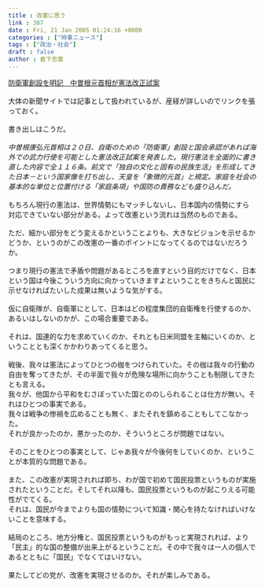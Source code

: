 ```yaml
---
title : 改憲に思う
link : 387
date : Fri, 21 Jan 2005 01:24:16 +0000
categories : ["時事ニュース"]
tags : ["政治・社会"]
draft : false
author : 倉下忠憲
---
```


<A HREF="http://www.sankei.co.jp/news/050120/sei091.htm" TARGET="_blank">防衛軍創設を明記　中曽根元首相が憲法改正試案</A><BR><BR>大体の新聞サイトでは記事として扱われているが、産経が詳しいのでリンクを張っておく。<BR><BR>書き出しはこうだ。<BR><BR><I>中曽根康弘元首相は２０日、自衛のための「防衛軍」創設と国会承認があれば海外での武力行使を可能とした憲法改正試案を発表した。現行憲法を全面的に書き直した内容で全１１６条。前文で「独自の文化と固有の民族生活」を形成してきた日本－という国家像を打ち出し、天皇を「象徴的元首」と規定。家庭を社会の基本的な単位と位置付ける「家庭条項」や国防の責務なども盛り込んだ。</I><BR><BR>もちろん現行の憲法は、世界情勢にもマッチしないし、日本国内の情勢にすら対応できていない部分がある。よって改憲という流れは当然のものである。<BR><BR>ただ、細かい部分をどう変えるかということよりも、大きなビジョンを示せるかどうか、というのがこの改憲の一番のポイントになってくるのではないだろうか。<BR><BR>つまり現行の憲法で矛盾や問題があるところを直すという目的だけでなく、日本という国は今後こういう方向に向かっていきますよということをきちんと国民に示せなければたいした成果は無いような気がする。<BR><BR>仮に自衛隊が、自衛軍にとして、日本はどの程度集団的自衛権を行使するのか、あるいはしないのかが、この場合重要である。<BR><BR>それは、国連的な力を求めていくのか、それとも日米同盟を主軸にいくのか、ということとも深くかかわりあってくると思う。<BR><BR>戦後、我々は憲法によってひとつの枷をつけられていた。その枷は我々の行動の自由を奪ってきたが、その半面で我々が危険な場所に向かうことも制限してきたとも言える。<BR>我々が、他国から平和をむさぼっていた国とののしられることは仕方が無い。それはひとつの事実である。<BR>我々は戦争の惨禍を広めることも無く、またそれを鎮めることもしてこなかった。<BR>それが良かったのか、悪かったのか、そういうところが問題ではない。<BR><BR>そのことをひとつの事実として、じゃあ我々が今後何をしていくのか、ということが本質的な問題である。<BR><BR>また、この改憲が実現されれば即ち、わが国で初めて国民投票というものが実施されたということだ。そしてそれ以降も、国民投票というものが起こりえる可能性がでてくる。<BR>それは、国民が今までよりも国の情勢について知識・関心を持たなければいけないことを意味する。<BR><BR>結局のところ、地方分権と、国民投票というものがもっと実現されれば、より「民主」的な国の整備が出来上がるということだ。その中で我々は一人の個人であるとともに「国民」でなくてはいけない。<BR><BR>果たしてどの党が、改憲を実現させるのか。それが楽しみである。<br><br>
